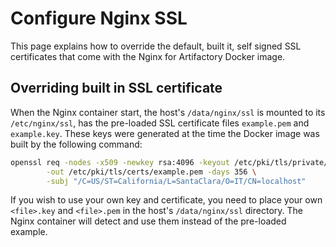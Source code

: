 # Configure Nginx SSL
This page explains how to override the default, built it, self signed SSL certificates that come with the 
Nginx for Artifactory Docker image.

## Overriding built in SSL certificate
When the Nginx container start, the host's `/data/nginx/ssl` is mounted to its `/etc/nginx/ssl`, has the pre-loaded SSL 
certificate files `example.pem` and `example.key`. These keys were generated at the time the Docker image was built by the following command:  
```bash
openssl req -nodes -x509 -newkey rsa:4096 -keyout /etc/pki/tls/private/example.key \
        -out /etc/pki/tls/certs/example.pem -days 356 \
        -subj "/C=US/ST=California/L=SantaClara/O=IT/CN=localhost"
```
If you wish to use your own key and certificate, you need to place your own `<file>.key` and `<file>.pem` in the host's 
`/data/nginx/ssl` directory. The Nginx container will detect and use them instead of the pre-loaded example.
